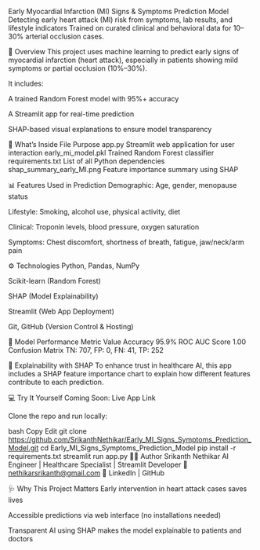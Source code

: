 Early Myocardial Infarction (MI) Signs & Symptoms Prediction Model
Detecting early heart attack (MI) risk from symptoms, lab results, and lifestyle indicators
Trained on curated clinical and behavioral data for 10–30% arterial occlusion cases.

🧠 Overview
This project uses machine learning to predict early signs of myocardial infarction (heart attack), especially in patients showing mild symptoms or partial occlusion (10%–30%).

It includes:

A trained Random Forest model with 95%+ accuracy

A Streamlit app for real-time prediction

SHAP-based visual explanations to ensure model transparency

📂 What’s Inside
File	Purpose
app.py	Streamlit web application for user interaction
early_mi_model.pkl	Trained Random Forest classifier
requirements.txt	List of all Python dependencies
shap_summary_early_MI.png	Feature importance summary using SHAP

📊 Features Used in Prediction
Demographic: Age, gender, menopause status

Lifestyle: Smoking, alcohol use, physical activity, diet

Clinical: Troponin levels, blood pressure, oxygen saturation

Symptoms: Chest discomfort, shortness of breath, fatigue, jaw/neck/arm pain

⚙️ Technologies
Python, Pandas, NumPy

Scikit-learn (Random Forest)

SHAP (Model Explainability)

Streamlit (Web App Deployment)

Git, GitHub (Version Control & Hosting)

🧪 Model Performance
Metric	Value
Accuracy	95.9%
ROC AUC Score	1.00
Confusion Matrix	TN: 707, FP: 0, FN: 41, TP: 252

🧠 Explainability with SHAP
To enhance trust in healthcare AI, this app includes a SHAP feature importance chart to explain how different features contribute to each prediction.



💻 Try It Yourself
Coming Soon: Live App Link

Clone the repo and run locally:

bash
Copy
Edit
git clone https://github.com/SrikanthNethikar/Early_MI_Signs_Symptoms_Prediction_Model.git
cd Early_MI_Signs_Symptoms_Prediction_Model
pip install -r requirements.txt
streamlit run app.py
👨‍💻 Author
Srikanth Nethikar
AI Engineer | Healthcare Specialist | Streamlit Developer
📧 nethikarsrikanth@gmail.com
🔗 LinkedIn | GitHub

🩺 Why This Project Matters
Early intervention in heart attack cases saves lives

Accessible predictions via web interface (no installations needed)

Transparent AI using SHAP makes the model explainable to patients and doctors
